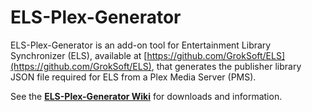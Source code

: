 # ELS-Plex-Generator
ELS-Plex-Generator is an add-on tool for Entertainment Library Synchronizer (ELS),
available at [https://github.com/GrokSoft/ELS](https://github.com/GrokSoft/ELS), that generates the publisher library
JSON file required for ELS from a Plex Media Server (PMS).

See the **[ELS-Plex-Generator Wiki](https://github.com/GrokSoft/ELS-Plex-Generator/wiki)** for downloads and information.
